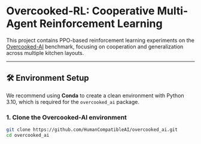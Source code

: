 # Overcooked-RL: Cooperative Multi-Agent Reinforcement Learning

This project contains PPO-based reinforcement learning experiments on the [Overcooked-AI](https://github.com/HumanCompatibleAI/overcooked_ai) benchmark, focusing on cooperation and generalization across multiple kitchen layouts.

---

## 🛠️ Environment Setup

We recommend using **Conda** to create a clean environment with Python 3.10, which is required for the `overcooked_ai` package.

### 1. Clone the Overcooked-AI environment

```bash
git clone https://github.com/HumanCompatibleAI/overcooked_ai.git
cd overcooked_ai
